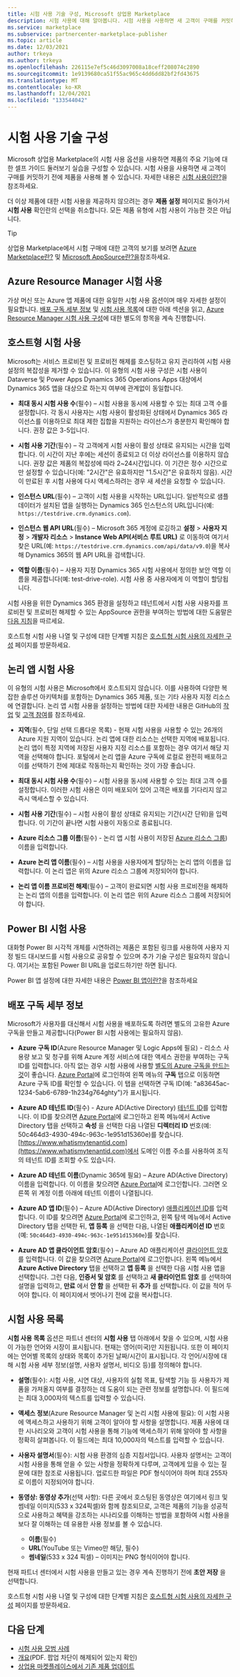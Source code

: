 ```yaml
---
title: 시험 사용 기술 구성, Microsoft 상업용 Marketplace
description: 시험 사용에 대해 알아봅니다. 시험 사용을 사용하면 새 고객이 구매를 커밋하기 전에 제품을 시험할 수 있습니다.
ms.service: marketplace
ms.subservice: partnercenter-marketplace-publisher
ms.topic: article
ms.date: 12/03/2021
author: trkeya
ms.author: trkeya
ms.openlocfilehash: 226115e7ef5c46d3097008a18ceff208074c2890
ms.sourcegitcommit: 1e9139680ca51f55ac965c4dd6dd82bf2fd43675
ms.translationtype: MT
ms.contentlocale: ko-KR
ms.lasthandoff: 12/04/2021
ms.locfileid: "133544042"
---
```

# <a name="test-drive-technical-configuration"></a>시험 사용 기술 구성

Microsoft 상업용 Marketplace의 시험 사용 옵션을 사용하면 제품의 주요 기능에 대한 셀프 가이드 둘러보기 실습을 구성할 수 있습니다. 시험 사용을 사용하면 새 고객이 구매를 커밋하기 전에 제품을 사용해 볼 수 있습니다. 자세한 내용은 [시험 사용이란?](what-is-test-drive.md)을 참조하세요.

더 이상 제품에 대한 시험 사용을 제공하지 않으려는 경우 **제품 설정** 페이지로 돌아가서 **시험 사용** 확인란의 선택을 취소합니다. 모든 제품 유형에 시험 사용이 가능한 것은 아닙니다.

> [!TIP]
> 상업용 Marketplace에서 시험 구매에 대한 고객의 보기를 보려면 [Azure Marketplace란?](/marketplace/azure-marketplace-overview#take-action-on-a-listing) 및 [Microsoft AppSource란?을](/marketplace/appsource-overview)참조하세요.

## <a name="azure-resource-manager-test-drive"></a>Azure Resource Manager 시험 사용

가상 머신 또는 Azure 앱 제품에 대한 유일한 시험 사용 옵션이며 매우 자세한 설정이 필요합니다. [배포 구독 세부 정보](#deployment-subscription-details) 및 [시험 사용 목록](#test-drive-listings)에 대한 아래 섹션을 읽고, [Azure Resource Manager 시험 사용 구성](azure-resource-manager-test-drive.md)에 대한 별도의 항목을 계속 진행합니다.

## <a name="hosted-test-drive"></a>호스트형 시험 사용

Microsoft는 서비스 프로비전 및 프로비전 해제를 호스팅하고 유지 관리하여 시험 사용 설정의 복잡성을 제거할 수 있습니다. 이 유형의 시험 사용 구성은 시험 사용이 Dataverse 및 Power Apps Dynamics 365 Operations Apps 대상에서 Dynamics 365 앱을 대상으로 하는지 여부에 관계없이 동일합니다.

- **최대 동시 시험 사용 수**(필수) – 시험 사용을 동시에 사용할 수 있는 최대 고객 수를 설정합니다. 각 동시 사용자는 시험 사용이 활성화된 상태에서 Dynamics 365 라이선스를 이용하므로 최대 제한 집합을 지원하는 라이선스가 충분한지 확인해야 합니다. 권장 값은 3-5입니다.

- **시험 사용 기간**(필수) – 각 고객에게 시험 사용이 활성 상태로 유지되는 시간을 입력합니다. 이 시간이 지난 후에는 세션이 종료되고 더 이상 라이선스를 이용하지 않습니다. 권장 값은 제품의 복잡성에 따라 2~24시간입니다. 이 기간은 정수 시간으로만 설정할 수 있습니다(예: "2시간"은 유효하지만 "1.5시간"은 유효하지 않음). 시간이 만료된 후 시험 사용에 다시 액세스하려는 경우 새 세션을 요청할 수 있습니다.

- **인스턴스 URL**(필수) – 고객이 시험 사용을 시작하는 URL입니다. 일반적으로 샘플 데이터가 설치된 앱을 실행하는 Dynamics 365 인스턴스의 URL입니다(예: `https://testdrive.crm.dynamics.com`).

- **인스턴스 웹 API URL**(필수) – Microsoft 365 계정에 로깅하고 **설정** > **사용자 지정** > **개발자 리소스** > **Instance Web API(서비스 루트 URL)** 로 이동하여 여기서 찾은 URL(예: `https://testdrive.crm.dynamics.com/api/data/v9.0`)을 복사해 Dynamics 365의 웹 API URL을 검색합니다.

- **역할 이름**(필수) – 사용자 지정 Dynamics 365 시험 사용에서 정의한 보안 역할 이름을 제공합니다(예: test-drive-role). 시험 사용 중 사용자에게 이 역할이 할당됩니다.

시험 사용을 위한 Dynamics 365 환경을 설정하고 테넌트에서 시험 사용 사용자를 프로비전 및 프로비전 해제할 수 있는 AppSource 권한을 부여하는 방법에 대한 도움말은 [다음 지침](./test-drive-azure-subscription-setup.md)을 따르세요.

호스트형 시험 사용 나열 및 구성에 대한 단계별 지침은 [호스트형 시험 사용의 자세한 구성](./test-drive-hosted-detailed-config.md) 페이지를 방문하세요.

## <a name="logic-app-test-drive"></a>논리 앱 시험 사용

이 유형의 시험 사용은 Microsoft에서 호스트되지 않습니다. 이를 사용하여 다양한 복잡한 솔루션 아키텍처를 포함하는 Dynamics 365 제품, 또는 기타 사용자 지정 리소스에 연결합니다. 논리 앱 시험 사용을 설정하는 방법에 대한 자세한 내용은 GitHub의 [작업](https://github.com/Microsoft/AppSource/blob/master/Setup-your-Azure-subscription-for-Dynamics365-Operations-Test-Drives.md) 및 [고객 참여](https://github.com/Microsoft/AppSource/wiki/Setting-up-Test-Drives-for-Dynamics-365-app)를 참조하세요.

- **지역**(필수, 단일 선택 드롭다운 목록) - 현재 시험 사용을 사용할 수 있는 26개의 Azure 지원 지역이 있습니다. 논리 앱에 대한 리소스는 선택한 지역에 배포됩니다. 논리 앱이 특정 지역에 저장된 사용자 지정 리소스를 포함하는 경우 여기서 해당 지역을 선택해야 합니다. 포털에서 논리 앱을 Azure 구독에 로컬로 완전히 배포하고 이를 선택하기 전에 제대로 작동하는지 확인하는 것이 가장 좋습니다.

- **최대 동시 시험 사용 수**(필수) – 시험 사용을 동시에 사용할 수 있는 최대 고객 수를 설정합니다. 이러한 시험 사용은 이미 배포되어 있어 고객은 배포를 기다리지 않고 즉시 액세스할 수 있습니다.

- **시험 사용 기간**(필수) – 시험 사용이 활성 상태로 유지되는 기간(시간 단위)을 입력합니다. 이 기간이 끝나면 시험 사용이 자동으로 종료됩니다.

- **Azure 리소스 그룹 이름**(필수) - 논리 앱 시험 사용이 저장된 [Azure 리소스 그룹](../azure-resource-manager/management/overview.md#resource-groups)) 이름을 입력합니다.

- **Azure 논리 앱 이름**(필수) – 시험 사용을 사용자에게 할당하는 논리 앱의 이름을 입력합니다. 이 논리 앱은 위의 Azure 리소스 그룹에 저장되어야 합니다.

- **논리 앱 이름 프로비전 해제**(필수) – 고객이 완료되면 시험 사용 프로비전을 해제하는 논리 앱의 이름을 입력합니다. 이 논리 앱은 위의 Azure 리소스 그룹에 저장되어야 합니다.

## <a name="power-bi-test-drive"></a>Power BI 시험 사용

대화형 Power BI 시각적 개체를 시연하려는 제품은 포함된 링크를 사용하여 사용자 지정 빌드 대시보드를 시험 사용으로 공유할 수 있으며 추가 기술 구성은 필요하지 않습니다. 여기서는 포함된 Power BI URL을 업로드하기만 하면 됩니다.

Power BI 앱 설정에 대한 자세한 내용은 [Power BI 앱이란?](/power-bi/service-template-apps-overview)을 참조하세요

## <a name="deployment-subscription-details"></a>배포 구독 세부 정보

Microsoft가 사용자를 대신해서 시험 사용을 배포하도록 하려면 별도의 고유한 Azure 구독을 만들고 제공합니다(Power BI 시험 사용에는 필요하지 않음).

- **Azure 구독 ID**(Azure Resource Manager 및 Logic Apps에 필요) - 리소스 사용량 보고 및 청구를 위해 Azure 계정 서비스에 대한 액세스 권한을 부여하는 구독 ID를 입력합니다. 아직 없는 경우 시험 사용에 사용할 [별도의 Azure 구독을 만드는 것](../cost-management-billing/manage/create-subscription.md)이 좋습니다. [Azure Portal](https://portal.azure.com/)에 로그인하여 왼쪽 메뉴의 **구독** 탭으로 이동하면 Azure 구독 ID를 확인할 수 있습니다. 이 탭을 선택하면 구독 ID(예: "a83645ac-1234-5ab6-6789-1h234g764ghty")가 표시됩니다.

- **Azure AD 테넌트 ID**(필수) - Azure AD(Active Directory) [테넌트 ID](../active-directory/develop/howto-create-service-principal-portal.md#get-tenant-and-app-id-values-for-signing-in)를 입력합니다. 이 ID를 찾으려면 [Azure Portal](https://portal.azure.com/)에 로그인하고 왼쪽 메뉴에서 Active Directory 탭을 선택하고 **속성** 을 선택한 다음 나열된 **디렉터리 ID** 번호(예: 50c464d3-4930-494c-963c-1e951d15360e)를 찾습니다. [https://www.whatismytenantid.com](https://www.whatismytenantid.com)에서 도메인 이름 주소를 사용하여 조직의 테넌트 ID를 조회할 수도 있습니다.

- **Azure AD 테넌트 이름**(Dynamic 365에 필요) – Azure AD(Active Directory) 이름을 입력합니다. 이 이름을 찾으려면 [Azure Portal](https://portal.azure.com/)에 로그인합니다. 그러면 오른쪽 위 계정 이름 아래에 테넌트 이름이 나열됩니다.

- **Azure AD 앱 ID**(필수) – Azure AD(Active Directory) [애플리케이션 ID](../active-directory/develop/howto-create-service-principal-portal.md#get-tenant-and-app-id-values-for-signing-in)를 입력합니다. 이 ID를 찾으려면 [Azure Portal](https://portal.azure.com/)에 로그인하고, 왼쪽 탐색 메뉴에서 Active Directory 탭을 선택한 뒤, **앱 등록** 을 선택한 다음, 나열된 **애플리케이션 ID** 번호(예: `50c464d3-4930-494c-963c-1e951d15360e`)를 찾습니다.

- **Azure AD 앱 클라이언트 암호**(필수) – Azure AD 애플리케이션 [클라이언트 암호](../active-directory/develop/howto-create-service-principal-portal.md#option-2-create-a-new-application-secret)를 입력합니다. 이 값을 찾으려면 [Azure Portal](https://portal.azure.com/)에 로그인합니다. 왼쪽 메뉴에서 **Azure Active Directory** 탭을 선택하고 **앱 등록** 을 선택한 다음 시험 사용 앱을 선택합니다. 그런 다음, **인증서 및 암호** 를 선택하고 **새 클라이언트 암호** 를 선택하여 설명을 입력하고, **만료** 에서 **안 함** 을 선택한 뒤 **추가** 를 선택합니다. 이 값을 적어 두어야 합니다. 이 페이지에서 벗어나기 전에 값을 복사합니다.

## <a name="test-drive-listings"></a>시험 사용 목록

**시험 사용 목록** 옵션은 파트너 센터의 **시험 사용** 탭 아래에서 찾을 수 있으며, 시험 사용이 가능한 언어와 시장이 표시됩니다. 현재는 영어(미국)만 지원됩니다. 또한 이 페이지에는 언어별 목록의 상태와 목록이 추가된 날짜/시간이 표시됩니다. 각 언어/시장에 대해 시험 사용 세부 정보(설명, 사용자 설명서, 비디오 등)를 정의해야 합니다.

- **설명**(필수): 시험 사용, 시연 대상, 사용자의 실험 목표, 탐색할 기능 등 사용자가 제품을 가져올지 여부를 결정하는 데 도움이 되는 관련 정보를 설명합니다. 이 필드에는 최대 3,000자의 텍스트를 입력할 수 있습니다.

- **액세스 정보**(Azure Resource Manager 및 논리 시험 사용에 필요): 이 시험 사용에 액세스하고 사용하기 위해 고객이 알아야 할 사항을 설명합니다. 제품 사용에 대한 시나리오와 고객이 시험 사용을 통해 기능에 액세스하기 위해 알아야 할 사항을 정확히 살펴봅니다. 이 필드에는 최대 10,000자의 텍스트를 입력할 수 있습니다.

- **사용자 설명서**(필수): 시험 사용 환경의 심층 지침서입니다. 사용자 설명서는 고객이 시험 사용을 통해 얻을 수 있는 사항을 정확하게 다루며, 고객에게 있을 수 있는 질문에 대한 참조로 사용됩니다. 업로드한 파일은 PDF 형식이어야 하며 최대 255자로 이름이 지정되어야 합니다.

- **동영상: 동영상 추가**(선택 사항): 다른 곳에서 호스팅된 동영상은 여기에서 링크 및 썸네일 이미지(533 x 324픽셀)와 함께 참조되므로, 고객은 제품의 기능을 성공적으로 사용하고 혜택을 강조하는 시나리오를 이해하는 방법을 포함하여 시험 사용을 보다 잘 이해하는 데 유용한 사용 정보를 볼 수 있습니다.
  - **이름**(필수)
  - **URL**(YouTube 또는 Vimeo만 해당, 필수)
  - **썸네일**(533 x 324 픽셀) – 이미지는 PNG 형식이어야 합니다.

현재 파트너 센터에서 시험 사용을 만들고 있는 경우 계속 진행하기 전에 **초안 저장** 을 선택합니다.

호스트형 시험 사용 나열 및 구성에 대한 단계별 지침은 [호스트형 시험 사용의 자세한 구성](./test-drive-hosted-detailed-config.md) 페이지를 방문하세요.

## <a name="next-steps"></a>다음 단계

- [시험 사용 모범 사례](https://github.com/Azure/AzureTestDrive/wiki/Test-Drive-Best-Practices)
- [개요](https://assetsprod.microsoft.com/mpn/azure-marketplace-appsource-test-drives.pdf)(PDF. 팝업 차단이 해제되어 있는지 확인)
- [상업용 마켓플레이스에서 기존 제품 업데이트](update-existing-offer.md)